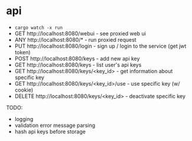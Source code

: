 # api

- `cargo watch -x run`
- GET http://localhost:8080/webui - see proxied web ui
- ANY http://localhost:8080/* - run proxied request
- PUT http://localhost:8080/login - sign up / login to the service (get jwt token)
- POST http://localhost:8080/keys - add new api key
- GET http://localhost:8080/keys - list user's api keys
- GET http://localhost:8080/keys/<key_id> - get information about specific key
- GET http://localhost:8080/keys/<key_id>/use - use specific key (w/ cookie)
- DELETE http://localhost:8080/keys/<key_id> - deactivate specific key

TODO:
- logging
- validation error message parsing
- hash api keys before storage
